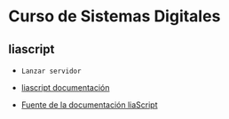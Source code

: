 # Curso de Sistemas Digitales

## liascript

* `Lanzar servidor`

* [liascript documentación](https://liascript.github.io/course/?https://raw.githubusercontent.com/liaScript/docs/master/README.md#1)
* [Fuente de la documentación liaScript](https://raw.githubusercontent.com/liaScript/docs/master/README.md)

